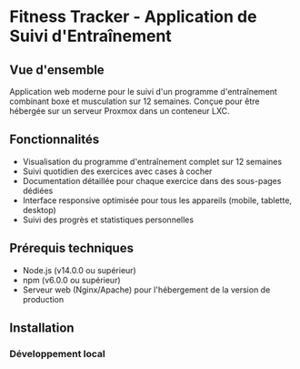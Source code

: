 # Fitness Tracker - Application de Suivi d'Entraînement

## Vue d'ensemble
Application web moderne pour le suivi d'un programme d'entraînement combinant boxe et musculation sur 12 semaines. Conçue pour être hébergée sur un serveur Proxmox dans un conteneur LXC.

## Fonctionnalités
- Visualisation du programme d'entraînement complet sur 12 semaines
- Suivi quotidien des exercices avec cases à cocher
- Documentation détaillée pour chaque exercice dans des sous-pages dédiées
- Interface responsive optimisée pour tous les appareils (mobile, tablette, desktop)
- Suivi des progrès et statistiques personnelles

## Prérequis techniques
- Node.js (v14.0.0 ou supérieur)
- npm (v6.0.0 ou supérieur)
- Serveur web (Nginx/Apache) pour l'hébergement de la version de production

## Installation

### Développement local
